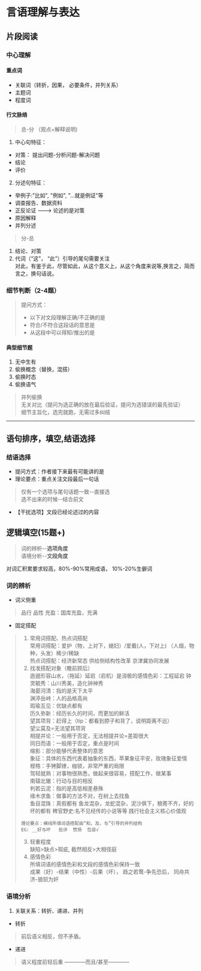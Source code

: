 # 言语理解与表达
## 片段阅读
### 中心理解
#### 重点词

* 关联词（转折，因果， 必要条件，并列关系） 
* 主题词 
* 程度词

#### 行文脉络
> 总-分 （观点+解释说明)<br>
1. 中心句特征：
* 对策： 提出问题-分析问题-解决问题
* 结论  
* 评价
2. 分述句特征：
* 举例子:"比如", "例如", "...就是例证"等
* 调查报告、数据资料
* 正反论证 ———> 论述的是对策
* 原因解释
* 并列分述
> 分-总 
1. 结论、对策
2. 代词（“这”， “此”）引导的尾句需要关注<br>
 对此，有鉴于此，尽管如此，从这个意义上，从这个角度来说等,换言之，简而言之，换句话说。 




### 细节判断（2-4题）
> 提问方式：
> * 以下对文段理解正确/不正确的是
> * 符合/不符合这段话的意思是
> * 从这段中可以得知/推出的是

#### 典型细节题
1. 无中生有
2. 偷换概念（替换，混搭）
3. 偷换时态
4. 偷换语气

> 并列偷换<br>
> 无关对比（提问为选正确的放在最后验证，提问为选错误的最先验证）<br>
> 细节主旨化，选完就跑，无需过多纠结
***
## 语句排序，填空,结语选择
### 结语选择
* 提问方式：作者接下来最有可能讲的是
* 理论要点：重点关注文段最后一句话
> 仅有一个选项与尾句话题一致--直接选<br>
> 选不出来的时候--结合前文
* 【干扰选项】文段已经论述过的内容
  
## 逻辑填空(15题+)
> 词的辨析--**选项角度**<br>
> 语境分析--**文段角度**

对词汇积累要求较高，80%-90%常用成语， 10%-20%生僻词
### 词的辨析
* 词义侧重
>  品行 品性
> 充盈：国库充盈，充满
* 固定搭配
> 1. 常用词搭配、热点词搭配<br>
> 常用词搭配：爱护（物，上对下，媳妇）/爱戴(人，下对上)    （人烟，物种，头发）稀少/稀缺<br>
> 热点词搭配：经济新常态  供给侧结构性改革 京津冀协同发展<br>
> 2. 找准搭配对象（瞻前顾后）<br>
> 迤逦形容山水，（拖延）延宕（宕机）是消极的感情色彩：工程延宕
> 钟灵毓秀：山川秀美，造化钟神秀<br>
> 海晏河清：指的是天下太平<br>
> 渊渟岳峙：人的品格高尚<br>
> 瑕瑜互见：优缺点都有<br>
> 历久弥新：经历长久的时间，而更加的鲜活<br>
> 望其项背：赶得上（tip：都看到脖子和背了，说明距离不远）<br>
> 望尘莫及=无法望其项背<br>
> 相提并论：一般用于否定，无法相提并论=差距很大<br>
> 同日而语：一般用于否定，重点是时间<br>
> 缩影：部分能够代表整体的意思<br>
> 象征：具体的东西代表着抽象的东西，苹果象征平安，玫瑰象征爱情<br>
> 桎梏：手铐脚镣，枷锁，非常严重的局限<br>
> 驾轻就熟：对事物很熟悉，做起来很容易，搭配工作，做某事<br>
> 南辕北辙：行动与目的相反<br>
> 判若云泥：指的是高低相差悬殊<br>
> 缘木求鱼：做事的方法不对，在树上去找鱼<br>
> 鱼目混珠：真假都有
> 鱼龙混杂，龙蛇混杂，泥沙俱下，稂莠不齐，好的坏的都有
> 稗官野史:名不见经传的小说等等
> 践行社会主义核心价值观<br>
> ```
> 理论要点：横线所填词语搭配由“和，及，与”引导的并列结构
> EG: __好与坏   批评  赞扬  包容√
> ```
> 3. 轻重程度<br>
> 缺陷>缺点>瑕疵, 截然相反>大相径庭
> 4. 感情色彩<br>
> 所填词语的感情色彩和文段的感情色彩保持一致<br>
> 成果（好）-结果（中性）-后果（坏）， 趋之若鹜-争先恐后， 同舟共济-狼狈为奸<br>
### 语境分析
1. 关联关系：转折、递进、并列
* 转折
> 前后语义相反，但不矛盾。<br>
* 递进
> 语义程度前轻后重    ————而且/甚至————